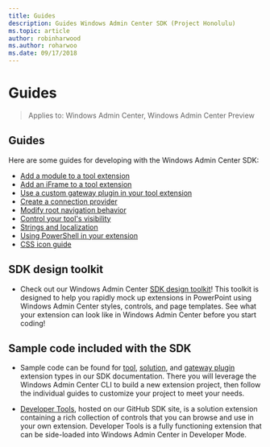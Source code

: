 ```yaml
---
title: Guides
description: Guides Windows Admin Center SDK (Project Honolulu)
ms.topic: article
author: robinharwood
ms.author: roharwoo
ms.date: 09/17/2018
---
```


# Guides

>Applies to: Windows Admin Center, Windows Admin Center Preview

## Guides
Here are some guides for developing with the Windows Admin Center SDK:

- [Add a module to a tool extension](guides/add-module.md)
- [Add an iFrame to a tool extension](guides/add-iframe.md)
- [Use a custom gateway plugin in your tool extension](guides/use-custom-gateway-plugin.md)
- [Create a connection provider](guides/create-connection-provider.md)
- [Modify root navigation behavior](guides/modify-root-navigation.md)
- [Control your tool's visibility](guides/dynamic-tool-display.md)
- [Strings and localization](guides/strings-localization.md)
- [Using PowerShell in your extension](guides/powershell.md)
- [CSS icon guide](guides/cssicons.md)

## SDK design toolkit

- Check out our Windows Admin Center [SDK design toolkit](https://github.com/Microsoft/windows-admin-center-sdk/blob/master/WindowsAdminCenterDesignToolkit.zip)! This toolkit is designed to help you rapidly mock up extensions in PowerPoint using Windows Admin Center styles, controls, and page templates. See what your extension can look like in Windows Admin Center before you start coding!

## Sample code included with the SDK

- Sample code can be found for [tool](develop-tool.md), [solution](develop-solution.md), and [gateway plugin](develop-gateway-plugin.md) extension types in our SDK documentation. There you will leverage the Windows Admin Center CLI to build a new extension project, then follow the individual guides to customize your project to meet your needs.

- [Developer Tools](https://aka.ms/wacsdk), hosted on  our GitHub SDK site, is a solution extension containing a rich collection of controls that you can browse and use in your own extension.  Developer Tools is a fully functioning extension that can be side-loaded into Windows Admin Center in Developer Mode.
